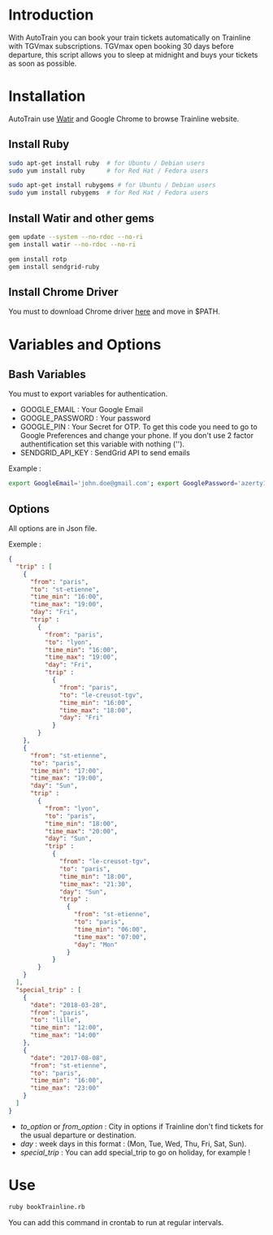 # Introduction

With AutoTrain you can book your train tickets automatically on Trainline with TGVmax subscriptions.
TGVmax open booking 30 days before departure, this script allows you to sleep at midnight and buys your tickets as soon as possible.

# Installation

AutoTrain use [Watir](https://watir.com) and Google Chrome to browse Trainline website.

## Install Ruby

```bash
sudo apt-get install ruby  # for Ubuntu / Debian users
sudo yum install ruby      # for Red Hat / Fedora users

sudo apt-get install rubygems # for Ubuntu / Debian users
sudo yum install rubygems  # for Red Hat / Fedora users
```

## Install Watir and other gems

```bash
gem update --system --no-rdoc --no-ri
gem install watir --no-rdoc --no-ri

gem install rotp
gem install sendgrid-ruby
```

## Install Chrome Driver

You must to download Chrome driver [here](https://sites.google.com/a/chromium.org/chromedriver/downloads) and move in $PATH.

# Variables and Options

## Bash Variables

You must to export variables for authentication.  

* GOOGLE_EMAIL : Your Google Email
* GOOGLE_PASSWORD : Your password
* GOOGLE_PIN : Your Secret for OTP. To get this code you need to go to Google Preferences and change your phone. If you don't use 2 factor authentification set this variable with nothing ('').
* SENDGRID_API_KEY : SendGrid API to send emails

Example :
```bash
export GoogleEmail='john.doe@gmail.com'; export GooglePassword='azerty123'; export GooglePin='9ea6lowvm7m57ltuwldrwqjkldjauhjz'; export SENDGRID_API_KEY="SG.ZxoW78maTraWvtR_zS93IklGh6Hy.i6GH66_dFVbtS0DPaALCdXDgVLySsfhfMjru38"
```

## Options

All options are in Json file.  

Exemple :
```json
{
  "trip" : [
    {
      "from": "paris",
      "to": "st-etienne",
      "time_min": "16:00",
      "time_max": "19:00",
      "day": "Fri",
      "trip" :
        {
          "from": "paris",
          "to": "lyon",
          "time_min": "16:00",
          "time_max": "19:00",
          "day": "Fri",
          "trip" :
            {
              "from": "paris",
              "to": "le-creusot-tgv",
              "time_min": "16:00",
              "time_max": "18:00",
              "day": "Fri"
            }
        }
    },
    {
      "from": "st-etienne",
      "to": "paris",
      "time_min": "17:00",
      "time_max": "19:00",
      "day": "Sun",
      "trip" :
        {
          "from": "lyon",
          "to": "paris",
          "time_min": "18:00",
          "time_max": "20:00",
          "day": "Sun",
          "trip" :
            {
              "from": "le-creusot-tgv",
              "to": "paris",
              "time_min": "18:00",
              "time_max": "21:30",
              "day": "Sun",
              "trip" :
                {
                  "from": "st-etienne",
                  "to": "paris",
                  "time_min": "06:00",
                  "time_max": "07:00",
                  "day": "Mon"
                }
            }
        }
    }
  ],
  "special_trip" : [
    {
      "date": "2018-03-28",
      "from": "paris",
      "to": "lille",
      "time_min": "12:00",
      "time_max": "14:00"
    },
    {
      "date": "2017-08-08",
      "from": "st-etienne",
      "to": "paris",
      "time_min": "16:00",
      "time_max": "23:00"
    }
  ]
}
```

* *to_option* or *from_option* : City in options if Trainline don't find tickets for the usual departure or destination.
* *day* : week days in this format : (Mon, Tue, Wed, Thu, Fri, Sat, Sun).
* *special_trip* : You can add special_trip to go on holiday, for example !

# Use

```bash
ruby bookTrainline.rb
```

You can add this command in crontab to run at regular intervals.
